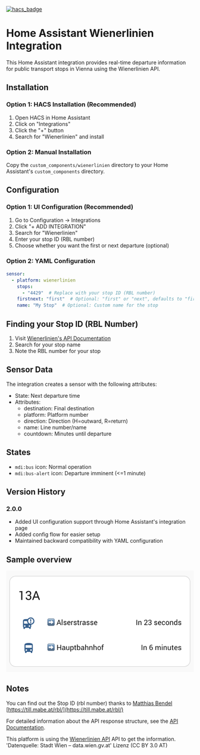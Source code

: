 [![hacs_badge](https://img.shields.io/badge/HACS-Default-41BDF5.svg?style=for-the-badge)](https://github.com/hacs/integration)

# Home Assistant Wienerlinien Integration

This Home Assistant integration provides real-time departure information for public transport stops in Vienna using the Wienerlinien API.

## Installation

### Option 1: HACS Installation (Recommended)
1. Open HACS in Home Assistant
2. Click on "Integrations"
3. Click the "+" button
4. Search for "Wienerlinien" and install

### Option 2: Manual Installation
Copy the `custom_components/wienerlinien` directory to your Home Assistant's `custom_components` directory.

## Configuration

### Option 1: UI Configuration (Recommended)
1. Go to Configuration -> Integrations
2. Click "+ ADD INTEGRATION"
3. Search for "Wienerlinien"
4. Enter your stop ID (RBL number)
5. Choose whether you want the first or next departure (optional)

### Option 2: YAML Configuration

```yaml
sensor:
  - platform: wienerlinien
    stops:
      - "4429"  # Replace with your stop ID (RBL number)
    firstnext: "first"  # Optional: "first" or "next", defaults to "first"
    name: "My Stop"  # Optional: Custom name for the stop
```

## Finding your Stop ID (RBL Number)

1. Visit [Wienerlinien's API Documentation](https://www.wienerlinien.at/ogd_realtime/doku/)
2. Search for your stop name
3. Note the RBL number for your stop

## Sensor Data

The integration creates a sensor with the following attributes:

- State: Next departure time
- Attributes:
  - destination: Final destination
  - platform: Platform number
  - direction: Direction (H=outward, R=return)
  - name: Line number/name
  - countdown: Minutes until departure

## States

- `mdi:bus` icon: Normal operation
- `mdi:bus-alert` icon: Departure imminent (<=1 minute)

## Version History

### 2.0.0
- Added UI configuration support through Home Assistant's integration page
- Added config flow for easier setup
- Maintained backward compatibility with YAML configuration

## Sample overview

![Sample overview](overview.png)

## Notes

You can find out the Stop ID (rbl number) thanks to [Matthias Bendel](https://github.com/mabe-at) [https://till.mabe.at/rbl/](https://till.mabe.at/rbl/)

For detailed information about the API response structure, see the [API Documentation](docs/api.md).

This platform is using the [Wienerlinien API](http://www.wienerlinien.at) API to get the information.
'Datenquelle: Stadt Wien – data.wien.gv.at'
Lizenz (CC BY 3.0 AT)

